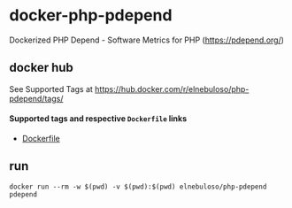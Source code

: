 # docker-php-pdepend

Dockerized PHP Depend - Software Metrics for PHP (https://pdepend.org/)

## docker hub

See Supported Tags at https://hub.docker.com/r/elnebuloso/php-pdepend/tags/

#### Supported tags and respective `Dockerfile` links

- [Dockerfile](https://github.com/elnebuloso/docker-php-pdepend/blob/master/Dockerfile)

## run

```
docker run --rm -w $(pwd) -v $(pwd):$(pwd) elnebuloso/php-pdepend pdepend
```